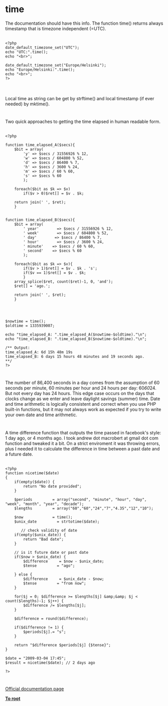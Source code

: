 # time



The documentation should have this info. The function time() returns always timestamp that is timezone independent (=UTC).<br><br>

```
<?php
date_default_timezone_set("UTC"); 
echo "UTC:".time();
echo "<br>";

date_default_timezone_set("Europe/Helsinki"); 
echo "Europe/Helsinki:".time();
echo "<br>";
?>
```
<br><br>Local time as string can be get by strftime() and local timestamp (if ever needed) by mktime().  

#

Two quick approaches to getting the time elapsed in human readable form.<br><br>

```
<?php

function time_elapsed_A($secs){
    $bit = array(
        'y' => $secs / 31556926 % 12,
        'w' => $secs / 604800 % 52,
        'd' => $secs / 86400 % 7,
        'h' => $secs / 3600 % 24,
        'm' => $secs / 60 % 60,
        's' => $secs % 60
        );
        
    foreach($bit as $k => $v)
        if($v > 0)$ret[] = $v . $k;
        
    return join(' ', $ret);
    }
    

function time_elapsed_B($secs){
    $bit = array(
        ' year'        => $secs / 31556926 % 12,
        ' week'        => $secs / 604800 % 52,
        ' day'        => $secs / 86400 % 7,
        ' hour'        => $secs / 3600 % 24,
        ' minute'    => $secs / 60 % 60,
        ' second'    => $secs % 60
        );
        
    foreach($bit as $k => $v){
        if($v > 1)$ret[] = $v . $k . 's';
        if($v == 1)$ret[] = $v . $k;
        }
    array_splice($ret, count($ret)-1, 0, 'and');
    $ret[] = 'ago.';
    
    return join(' ', $ret);
    }
    

    
    
$nowtime = time();
$oldtime = 1335939007;

echo "time_elapsed_A: ".time_elapsed_A($nowtime-$oldtime)."\n";
echo "time_elapsed_B: ".time_elapsed_B($nowtime-$oldtime)."\n";

/** Output:
time_elapsed_A: 6d 15h 48m 19s
time_elapsed_B: 6 days 15 hours 48 minutes and 19 seconds ago.
**/
?>
```
  

#

The number of 86,400 seconds in a day comes from the assumption of 60 seconds per minute, 60 minutes per hour and 24 hours per day: 60*60*24.  But not every day has 24 hours.  This edge case occurs on the days that clocks change as we enter and leave daylight savings (summer) time.  Date and time arithmetic is logically consistent and correct when you use PHP built-in functions, but it may not always work as expected if you try to write your own date and time arithmetic.  

#

A time difference function that outputs the time passed in facebook&apos;s style: 1 day ago, or 4 months ago. I took andrew dot macrobert at gmail dot com function and tweaked it a bit. On a strict enviroment it was throwing errors, plus I needed it to calculate the difference in time between a past date and a future date. <br><br>

```
<?php
function nicetime($date)
{
    if(empty($date)) {
        return "No date provided";
    }
    
    $periods         = array("second", "minute", "hour", "day", "week", "month", "year", "decade");
    $lengths         = array("60","60","24","7","4.35","12","10");
    
    $now             = time();
    $unix_date         = strtotime($date);
    
       // check validity of date
    if(empty($unix_date)) {    
        return "Bad date";
    }

    // is it future date or past date
    if($now > $unix_date) {    
        $difference     = $now - $unix_date;
        $tense         = "ago";
        
    } else {
        $difference     = $unix_date - $now;
        $tense         = "from now";
    }
    
    for($j = 0; $difference >= $lengths[$j] &amp;&amp; $j < count($lengths)-1; $j++) {
        $difference /= $lengths[$j];
    }
    
    $difference = round($difference);
    
    if($difference != 1) {
        $periods[$j].= "s";
    }
    
    return "$difference $periods[$j] {$tense}";
}

$date = "2009-03-04 17:45";
$result = nicetime($date); // 2 days ago

?>
```
  

#

[Official documentation page](https://www.php.net/manual/en/function.time.php)

**[To root](/README.md)**